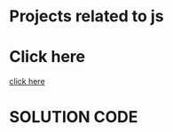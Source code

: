 # Projects related to js
# Click here 
[click here](https://stackblitz.com/edit/dom-project-chaiaurcode?file=index.html)


# SOLUTION CODE